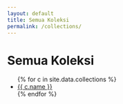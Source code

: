 ```yaml
---
layout: default
title: Semua Koleksi
permalink: /collections/
---
```


<h1>Semua Koleksi</h1>
<ul>
  {% for c in site.data.collections %}
    <li><a href="/collections/{{ c.label }}/">{{ c.name }}</a></li>
  {% endfor %}
</ul>
